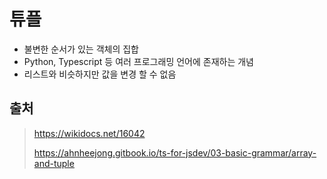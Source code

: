 # 튜플

- 불변한 순서가 있는 객체의 집합
- Python, Typescript 등 여러 프로그래밍 언어에 존재하는 개념
- 리스트와 비슷하지만 값을 변경 할 수 없음



## 출처 

> https://wikidocs.net/16042
>
> https://ahnheejong.gitbook.io/ts-for-jsdev/03-basic-grammar/array-and-tuple


